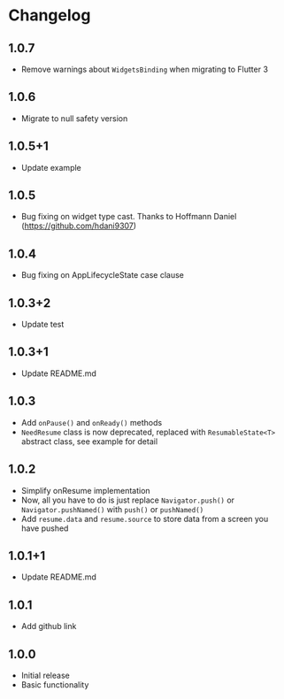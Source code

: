 # Changelog

## 1.0.7

* Remove warnings about `WidgetsBinding` when migrating to Flutter 3

## 1.0.6

* Migrate to null safety version

## 1.0.5+1

* Update example

## 1.0.5

* Bug fixing on widget type cast. Thanks to Hoffmann Daniel (https://github.com/hdani9307)

## 1.0.4

* Bug fixing on AppLifecycleState case clause

## 1.0.3+2

* Update test

## 1.0.3+1

* Update README.md

## 1.0.3

* Add `onPause()` and `onReady()` methods
* `NeedResume` class is now deprecated, replaced with `ResumableState<T>` abstract class, see example for detail

## 1.0.2

* Simplify onResume implementation
* Now, all you have to do is just replace `Navigator.push()` or `Navigator.pushNamed()` with `push()` or `pushNamed()`
* Add `resume.data` and `resume.source` to store data from a screen you have pushed

## 1.0.1+1

* Update README.md

## 1.0.1

* Add github link

## 1.0.0

* Initial release
* Basic functionality
